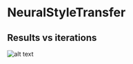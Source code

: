 # NeuralStyleTransfer


## Results vs iterations


![alt text](https://github.com/anshulwadhawan/NeuralStyleTransfer/blob/master/ezgif-1-407eba4e9f57.gif)

